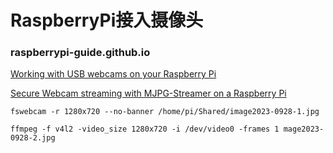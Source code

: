 # RaspberryPi接入摄像头

### raspberrypi-guide.github.io

[Working with USB webcams on your Raspberry Pi](https://raspberrypi-guide.github.io/electronics/using-usb-webcams)

[Secure Webcam streaming with MJPG-Streamer on a Raspberry Pi](https://www.sigmdel.ca/michel/ha/rpi/streaming_en.html)

`fswebcam -r 1280x720 --no-banner /home/pi/Shared/image2023-0928-1.jpg`


`ffmpeg -f v4l2 -video_size 1280x720 -i /dev/video0 -frames 1 mage2023-0928-2.jpg`